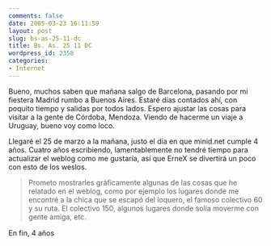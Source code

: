```yaml
---
comments: false
date: 2005-03-23 16:11:59
layout: post
slug: bs-as-25-11-dc
title: Bs. As. 25 11 DC
wordpress_id: 2358
categories:
- Internet
---
```


Bueno, muchos saben que mañana salgo de Barcelona, pasando por mi fiestera Madrid rumbo a Buenos Aires. Estaré días contados ahí, con poquito tiempo y salidas por todos lados. Espero ajustar las cosas para visitar a la gente de Córdoba, Mendoza. Viendo de hacerme un viaje a Uruguay, bueno voy como loco.





Llegaré el 25 de marzo a la mañana, justo el día en que minid.net cumple 4 años. Cuatro años escribiendo, lamentablemente no tendré tiempo para actualizar el weblog como me gustaría, así que ErneX se divertirá un poco con esto de los weslos.





> Prometo mostrarles gráficamente algunas de las cosas que he relatado en el weblog, como por ejemplo los lugares donde me encontré a la chica que se escapó del loquero, el famoso colectivo 60 y su ruta. El colectivo 150, algunos lugares donde solía moverme con gente amiga, etc.





En fin, 4 años




 
